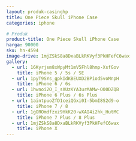 ```yaml
---
layout: produk-casinghp
title: One Piece Skull iPhone Case
categories: iphone

# Produk
product-title: One Piece Skull iPhone Case
harga: 90000
sku: hn-4594
image-drive: 1mjZSkS8a8DxaBLkRKVyf3PkHFefC6wax
gallery:
  - url: 16Kyrjsm8xWpyMt1mV5Fhl8hmp-XsfGov
    title: iPhone 5 / 5s / SE
  - url: 1pyT9SYs_gpkIdKBEUXD2BPiod5voMnpH
    title: iPhone 6 / 6s
  - url: 1hwnoi2O_I_sXUzKYA3urMAMw-O00DZQB
    title: iPhone 6 Plus / 6s Plus
  - url: 1aintpuoZfD1ceiQGxi0I-5bmI8S2d9-o
    title: iPhone 7 / 8
  - url: 1gOROmdfzxz9HkK20-wXAI4i2hk_HutMC
    title: iPhone 7 Plus / 8 Plus
  - url: 1mjZSkS8a8DxaBLkRKVyf3PkHFefC6wax
    title: iPhone X
---
```

